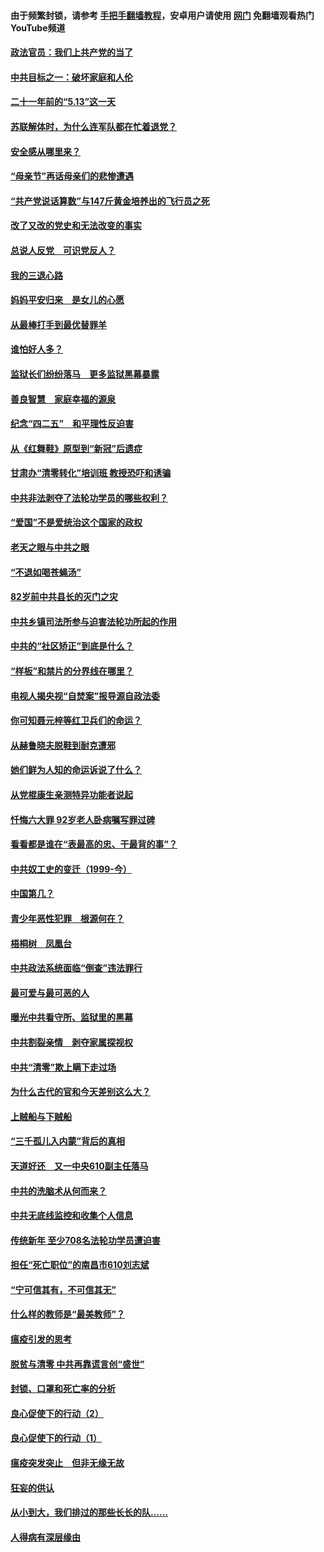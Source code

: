 #### 由于频繁封锁，请参考 [手把手翻墙教程](https://github.com/gfw-breaker/guides/wiki/)，安卓用户请使用 [网门](https://github.com/gfw-breaker/nogfw/blob/master/dl.md?t=05221401) 免翻墙观看热门YouTube频道 

#### [政法官员：我们上共产党的当了](../pages/19/425351.md?t=05221401) 

#### [中共目标之一：破坏家庭和人伦](../pages/19/424454.md?t=05221401) 

#### [二十一年前的“5.13”这一天](../pages/19/424814.md?t=05221401) 

#### [苏联解体时，为什么连军队都在忙着退党？](../pages/19/424335.md?t=05221401) 

#### [安全感从哪里来？](../pages/19/424336.md?t=05221401) 

#### [“母亲节”再话母亲们的悲惨遭遇](../pages/19/424234.md?t=05221401) 

#### [“共产党说话算数”与147斤黄金培养出的飞行员之死](../pages/19/424115.md?t=05221401) 

#### [改了又改的党史和无法改变的事实](../pages/19/424037.md?t=05221401) 

#### [总说人反党　可识党反人？](../pages/19/423820.md?t=05221401) 

#### [我的三退心路](../pages/19/423876.md?t=05221401) 

#### [妈妈平安归来　是女儿的心愿](../pages/19/423947.md?t=05221401) 

#### [从最棒打手到最优替罪羊](../pages/19/423819.md?t=05221401) 

#### [谁怕好人多？](../pages/19/423774.md?t=05221401) 

#### [监狱长们纷纷落马　更多监狱黑幕暴露](../pages/19/423787.md?t=05221401) 

#### [善良智慧　家庭幸福的源泉](../pages/19/423632.md?t=05221401) 

#### [纪念“四二五”　和平理性反迫害](../pages/19/423660.md?t=05221401) 

#### [从《红舞鞋》原型到“新冠”后遗症](../pages/19/423509.md?t=05221401) 

#### [甘肃办“清零转化”培训班 教授恐吓和诱骗](../pages/19/423498.md?t=05221401) 

#### [中共非法剥夺了法轮功学员的哪些权利？](../pages/19/423392.md?t=05221401) 

#### [“爱国”不是爱统治这个国家的政权](../pages/19/423029.md?t=05221401) 

#### [老天之眼与中共之眼](../pages/19/423378.md?t=05221401) 

#### [“不退如喝苍蝇汤”](../pages/19/423287.md?t=05221401) 

#### [82岁前中共县长的灭门之灾](../pages/19/423055.md?t=05221401) 

#### [中共乡镇司法所参与迫害法轮功所起的作用](../pages/19/423064.md?t=05221401) 

#### [中共的“社区矫正”到底是什么？](../pages/19/422870.md?t=05221401) 

#### [“样板”和禁片的分界线在哪里？](../pages/19/422704.md?t=05221401) 

#### [电视人揭央视“自焚案”报导源自政法委](../pages/19/422770.md?t=05221401) 

#### [你可知聂元梓等红卫兵们的命运？](../pages/19/422848.md?t=05221401) 

#### [从赫鲁晓夫脱鞋到耐克遭邪](../pages/19/422826.md?t=05221401) 

#### [她们鲜为人知的命运诉说了什么？](../pages/19/422754.md?t=05221401) 

#### [从党棍康生亲测特异功能者说起](../pages/19/422657.md?t=05221401) 

#### [忏悔六大罪 92岁老人卧病嘱写罪过碑](../pages/19/422750.md?t=05221401) 

#### [看看都是谁在“表最高的忠、干最背的事”？](../pages/19/422703.md?t=05221401) 

#### [中共奴工史的变迁（1999-今）](../pages/19/422656.md?t=05221401) 

#### [中国第几？](../pages/19/422496.md?t=05221401) 

#### [青少年恶性犯罪　根源何在？](../pages/19/422449.md?t=05221401) 

#### [梧桐树　凤凰台](../pages/19/422442.md?t=05221401) 

#### [中共政法系统面临“倒查”违法罪行](../pages/19/422497.md?t=05221401) 

#### [最可爱与最可恶的人](../pages/19/422448.md?t=05221401) 

#### [曝光中共看守所、监狱里的黑幕](../pages/19/422390.md?t=05221401) 

#### [中共割裂亲情　剥夺家属探视权](../pages/19/422364.md?t=05221401) 

#### [中共“清零”欺上瞒下走过场](../pages/19/422306.md?t=05221401) 

#### [为什么古代的官和今天差别这么大？](../pages/19/422228.md?t=05221401) 

#### [上贼船与下贼船](../pages/19/422276.md?t=05221401) 

#### [“三千孤儿入内蒙”背后的真相](../pages/19/422229.md?t=05221401) 

#### [天道好还　又一中央610副主任落马](../pages/19/422155.md?t=05221401) 

#### [中共的洗脑术从何而来？](../pages/19/422154.md?t=05221401) 

#### [中共无底线监控和收集个人信息](../pages/19/422039.md?t=05221401) 

#### [传统新年 至少708名法轮功学员遭迫害](../pages/19/421946.md?t=05221401) 

#### [担任“死亡职位”的南昌市610刘志斌](../pages/19/421957.md?t=05221401) 

#### [“宁可信其有，不可信其无”](../pages/19/421691.md?t=05221401) 

#### [什么样的教师是“最美教师”？](../pages/19/421755.md?t=05221401) 

#### [瘟疫引发的思考](../pages/19/421594.md?t=05221401) 

#### [脱贫与清零 中共再靠谎言创“盛世”](../pages/19/421590.md?t=05221401) 

#### [封锁、口罩和死亡率的分析](../pages/19/421495.md?t=05221401) 

#### [良心促使下的行动（2）](../pages/19/421361.md?t=05221401) 

#### [良心促使下的行动（1）](../pages/19/421302.md?t=05221401) 

#### [瘟疫突发突止　但非无缘无故](../pages/19/421281.md?t=05221401) 

#### [狂妄的供认](../pages/19/421199.md?t=05221401) 

#### [从小到大，我们排过的那些长长的队……](../pages/19/421243.md?t=05221401) 

#### [人得病有深层缘由](../pages/19/420864.md?t=05221401) 

